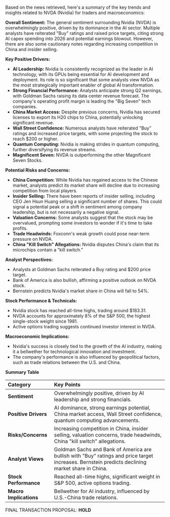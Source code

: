 Based on the news retrieved, here's a summary of the key trends and insights related to NVDA (Nvidia) for traders and macroeconomics:

**Overall Sentiment:** The general sentiment surrounding Nvidia (NVDA) is overwhelmingly positive, driven by its dominance in the AI sector. Multiple analysts have reiterated "Buy" ratings and raised price targets, citing strong AI capex spending into 2026 and potential earnings blowout. However, there are also some cautionary notes regarding increasing competition in China and insider selling.

**Key Positive Drivers:**

*   **AI Leadership:** Nvidia is consistently recognized as the leader in AI technology, with its GPUs being essential for AI development and deployment. Its role is so significant that some analysts view NVDA as the most strategically important enabler of global AI transformation.
*   **Strong Financial Performance:** Analysts anticipate strong Q2 earnings, with Goldman Sachs raising its data center revenue forecast. The company's operating profit margin is leading the "Big Seven" tech companies.
*   **China Market Access:** Despite previous concerns, Nvidia has secured licenses to export its H20 chips to China, potentially unlocking significant revenue.
*   **Wall Street Confidence:** Numerous analysts have reiterated "Buy" ratings and increased price targets, with some projecting the stock to reach $200 or higher.
*   **Quantum Computing:** Nvidia is making strides in quantum computing, further diversifying its revenue streams.
*   **Magnificent Seven:** NVDA is outperforming the other Magnificent Seven Stocks.

**Potential Risks and Concerns:**

*   **China Competition:** While Nvidia has regained access to the Chinese market, analysts predict its market share will decline due to increasing competition from local players.
*   **Insider Selling:** There have been reports of insider selling, including CEO Jen Hsun Huang selling a significant number of shares. This could signal a potential peak or a shift in sentiment among company leadership, but is not necessarily a negative signal.
*   **Valuation Concerns:** Some analysts suggest that the stock may be overvalued, prompting some investors to wonder if it's time to take profits.
*   **Trade Headwinds:** Foxconn's weak growth could pose near-term pressure on NVDA.
*   **China "Kill Switch" Allegations:** Nvidia disputes China's claim that its microchips contain a “kill switch.”

**Analyst Perspectives:**

*   Analysts at Goldman Sachs reiterated a Buy rating and $200 price target.
*   Bank of America is also bullish, affirming a positive outlook on NVDA stock.
*   Bernstein predicts Nvidia's market share in China will fall to 54%.

**Stock Performance & Technicals:**

*   Nvidia stock has reached all-time highs, trading around $183.31.
*   NVDA accounts for approximately 8% of the S&P 500, the highest single-stock weight since 1981.
*   Active options trading suggests continued investor interest in NVDA.

**Macroeconomic Implications:**

*   Nvidia's success is closely tied to the growth of the AI industry, making it a bellwether for technological innovation and investment.
*   The company's performance is also influenced by geopolitical factors, such as trade relations between the U.S. and China.

**Summary Table**

| Category          | Key Points                                                                                                                                                                                                                                                                                                                                                                                                                                                                                                                                                                                                                                                                                                                                                                        |
| :---------------- | :---------------------------------------------------------------------------------------------------------------------------------------------------------------------------------------------------------------------------------------------------------------------------------------------------------------------------------------------------------------------------------------------------------------------------------------------------------------------------------------------------------------------------------------------------------------------------------------------------------------------------------------------------------------------------------------------------------------------------------------------------------------------------------- |
| **Sentiment**     | Overwhelmingly positive, driven by AI leadership and strong financials.                                                                                                                                                                                                                                                                                                                                                                                                                                                                                                                                                                                                                                                                                                          |
| **Positive Drivers** | AI dominance, strong earnings potential, China market access, Wall Street confidence, quantum computing advancements.                                                                                                                                                                                                                                                                                                                                                                                                                                                                                                                                                                                                                                                               |
| **Risks/Concerns**  | Increasing competition in China, insider selling, valuation concerns, trade headwinds, China "kill switch" allegations.                                                                                                                                                                                                                                                                                                                                                                                                                                                                                                                                                                                                                                                             |
| **Analyst Views**   | Goldman Sachs and Bank of America are bullish with "Buy" ratings and price target increases. Bernstein predicts declining market share in China.                                                                                                                                                                                                                                                                                                                                                                                                                                                                                                                                                                                                                                    |
| **Stock Performance** | Reached all-time highs, significant weight in S&P 500, active options trading.                                                                                                                                                                                                                                                                                                                                                                                                                                                                                                                                                                                                                                                                                                   |
| **Macro Implications**| Bellwether for AI industry, influenced by U.S.-China trade relations.                                                                                                                                                                                                                                                                                                                                                                                                                                                                                                                                                                                                                                                                                                           |

FINAL TRANSACTION PROPOSAL: **HOLD**